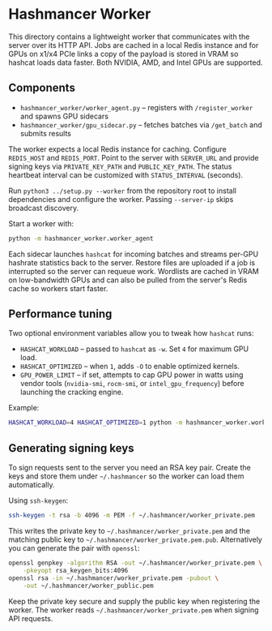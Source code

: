 # Hashmancer Worker

This directory contains a lightweight worker that communicates with the server
over its HTTP API. Jobs are cached in a local Redis instance and for GPUs on
x1/x4 PCIe links a copy of the payload is stored in VRAM so hashcat loads data
faster.
Both NVIDIA, AMD, and Intel GPUs are supported.

## Components

- `hashmancer_worker/worker_agent.py` – registers with `/register_worker` and spawns GPU sidecars
- `hashmancer_worker/gpu_sidecar.py` – fetches batches via `/get_batch` and submits results

The worker expects a local Redis instance for caching. Configure `REDIS_HOST` and
`REDIS_PORT`. Point to the server with `SERVER_URL` and provide signing keys via
`PRIVATE_KEY_PATH` and `PUBLIC_KEY_PATH`. The status heartbeat interval can be
customized with `STATUS_INTERVAL` (seconds).

Run `python3 ../setup.py --worker` from the repository root to install
dependencies and configure the worker.  Passing `--server-ip` skips broadcast
discovery.

Start a worker with:

```bash
python -m hashmancer_worker.worker_agent
```

Each sidecar launches `hashcat` for incoming batches and streams per-GPU
hashrate statistics back to the server.  Restore files are uploaded if a job is
interrupted so the server can requeue work.  Wordlists are cached in VRAM on
low-bandwidth GPUs and can also be pulled from the server's Redis cache so
workers start faster.

## Performance tuning

Two optional environment variables allow you to tweak how `hashcat` runs:

- `HASHCAT_WORKLOAD` – passed to `hashcat` as `-w`. Set `4` for maximum GPU load.
- `HASHCAT_OPTIMIZED` – when `1`, adds `-O` to enable optimized kernels.
- `GPU_POWER_LIMIT` – if set, attempts to cap GPU power in watts using
  vendor tools (`nvidia-smi`, `rocm-smi`, or `intel_gpu_frequency`) before
  launching the cracking engine.

Example:

```bash
HASHCAT_WORKLOAD=4 HASHCAT_OPTIMIZED=1 python -m hashmancer_worker.worker_agent
```


## Generating signing keys

To sign requests sent to the server you need an RSA key pair.  Create the keys
and store them under `~/.hashmancer` so the worker can load them automatically.

Using `ssh-keygen`:

```bash
ssh-keygen -t rsa -b 4096 -m PEM -f ~/.hashmancer/worker_private.pem
```

This writes the private key to `~/.hashmancer/worker_private.pem` and the
matching public key to `~/.hashmancer/worker_private.pem.pub`.  Alternatively
you can generate the pair with `openssl`:

```bash
openssl genpkey -algorithm RSA -out ~/.hashmancer/worker_private.pem \
    -pkeyopt rsa_keygen_bits:4096
openssl rsa -in ~/.hashmancer/worker_private.pem -pubout \
    -out ~/.hashmancer/worker_public.pem
```

Keep the private key secure and supply the public key when registering the
worker.  The worker reads `~/.hashmancer/worker_private.pem` when signing API
requests.

